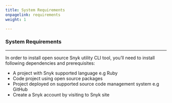 ```yaml
---
title: System Requirements
onpagelink: requirements
weight: 1

---
```


### **System Requirements**
-------------------

In order to install open source Snyk utility CLI tool, you’ll need to install following dependencies and prerequisites:

- A project with Snyk supported language e.g Ruby
- Code project using open source packages
- Project deployed on supported source code management system e.g GitHub
- Create a Snyk account by visiting to Snyk site
 